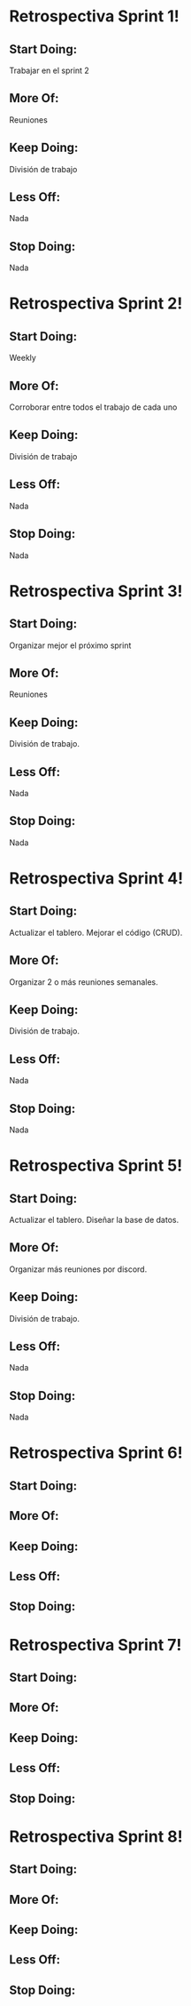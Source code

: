 # Retrospectiva Sprint 1!

## Start Doing:
Trabajar en el sprint 2

 ## More Of:
 Reuniones 

## Keep Doing:
  División de trabajo

## Less Off:
Nada

## Stop Doing:
Nada

# Retrospectiva Sprint 2!

## Start Doing:
Weekly

## More Of:
Corroborar entre todos el trabajo de cada uno

## Keep Doing:
División de trabajo

## Less Off:
Nada

## Stop Doing:
Nada


# Retrospectiva Sprint 3!

## Start Doing:
Organizar mejor el próximo sprint

## More Of:
Reuniones

## Keep Doing:
División de trabajo.

## Less Off:
Nada

## Stop Doing:
Nada


# Retrospectiva Sprint 4!
## Start Doing:
Actualizar el tablero.
Mejorar el código (CRUD).

## More Of:
Organizar 2 o más reuniones semanales.

## Keep Doing:
División de trabajo.

## Less Off:
Nada

## Stop Doing:
Nada

# Retrospectiva Sprint 5!
## Start Doing:
Actualizar el tablero.
Diseñar la base de datos.

## More Of:
Organizar más reuniones por discord.

## Keep Doing:
División de trabajo.

## Less Off:
Nada

## Stop Doing:
Nada


# Retrospectiva Sprint 6!
## Start Doing:

## More Of:

## Keep Doing:

## Less Off:

## Stop Doing:

# Retrospectiva Sprint 7!
## Start Doing:

## More Of:

## Keep Doing:

## Less Off:

## Stop Doing:

# Retrospectiva Sprint 8!
## Start Doing:

## More Of:

## Keep Doing:

## Less Off:

## Stop Doing:

